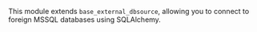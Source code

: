 This module extends `base_external_dbsource`, allowing you to connect to
foreign MSSQL databases using SQLAlchemy.
